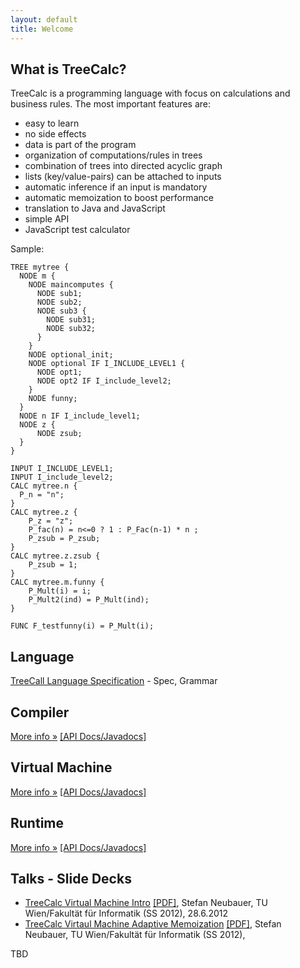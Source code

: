 ```yaml
---
layout: default
title: Welcome
---
```



## What is TreeCalc?

TreeCalc is a programming language with focus on calculations
and business rules. The most important features are:

* easy to learn
* no side effects
* data is part of the program
* organization of computations/rules in trees
* combination of trees into directed acyclic graph
* lists (key/value-pairs) can be attached to inputs
* automatic inference if an input is mandatory
* automatic memoization to boost performance
* translation to Java and JavaScript
* simple API
* JavaScript test calculator


Sample:

~~~
TREE mytree {
  NODE m {
    NODE maincomputes {
      NODE sub1;
      NODE sub2;
      NODE sub3 {
        NODE sub31;
        NODE sub32;
      }
    }
    NODE optional_init;
    NODE optional IF I_INCLUDE_LEVEL1 {
      NODE opt1;
      NODE opt2 IF I_include_level2;
    }
    NODE funny;
  }
  NODE n IF I_include_level1;
  NODE z {
      NODE zsub;
  }
}

INPUT I_INCLUDE_LEVEL1;
INPUT I_include_level2;
CALC mytree.n {
  P_n = "n";
}
CALC mytree.z {
    P_z = "z";
    P_fac(n) = n<=0 ? 1 : P_Fac(n-1) * n ;
    P_zsub = P_zsub;
}                   
CALC mytree.z.zsub {
    P_zsub = 1;
}
CALC mytree.m.funny {
    P_Mult(i) = i;
    P_Mult2(ind) = P_Mult(ind);
}

FUNC F_testfunny(i) = P_Mult(i);
~~~



## Language

[TreeCall Language Specification](lang/spec.html) - Spec, Grammar


## Compiler

[More info »](https://github.com/treecalc/compiler)  [[API Docs/Javadocs]](javadocs/compiler)


## Virtual Machine

[More info »](https://github.com/treecalc/virtual-machine)  [[API Docs/Javadocs]](javadocs/virtual-machine)


## Runtime 

[More info »](https://github.com/treecalc/runtime-java)  [[API Docs/Javadocs]](javadocs/runtime)



## Talks - Slide Decks

- [TreeCalc Virtual Machine Intro](talks/treecalc-vm-intro.html) [[PDF]](talks/treecalc-vm-intro.pdf), Stefan Neubauer, TU Wien/Fakultät für Informatik (SS 2012), 28.6.2012
- [TreeCalc Virtaul Machine Adaptive Memoization](talks/treecalc-vm-adaptive-memoization.html)  [[PDF]](talks/treecalc-vm-adaptive-memoization.pdf), Stefan Neubauer, TU Wien/Fakultät für Informatik (SS 2012),



TBD


